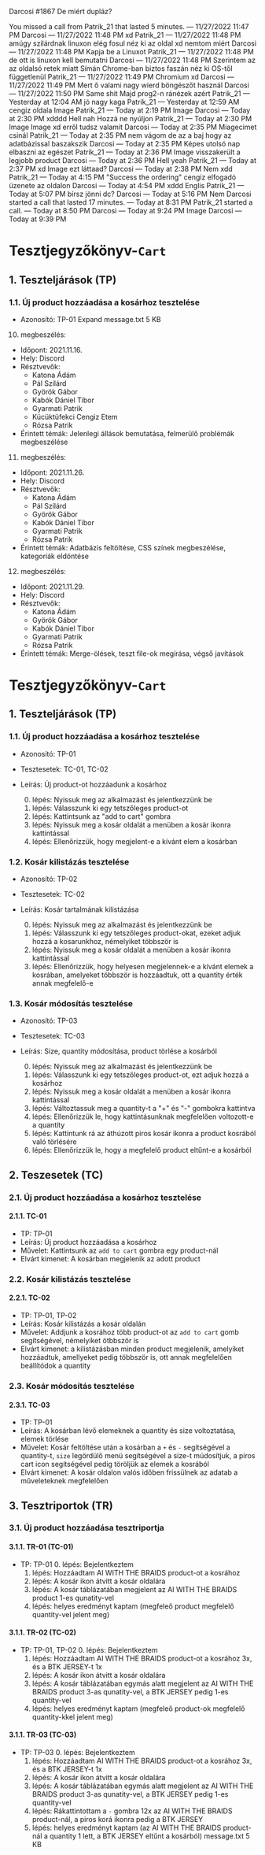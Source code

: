 Darcosi
#1867
De miért dupláz?

You missed a call from 
Patrik_21
 that lasted 5 minutes.
 — 11/27/2022 11:47 PM
Darcosi — 11/27/2022 11:48 PM
xd
Patrik_21 — 11/27/2022 11:48 PM
amúgy
szilárdnak linuxon
elég fosul néz ki az oldal xd
nemtom miért
Darcosi — 11/27/2022 11:48 PM
Kapja be a Linuxot
Patrik_21 — 11/27/2022 11:48 PM
de ott is linuxon kell bemutatni
Darcosi — 11/27/2022 11:48 PM
Szerintem az az oldalsó retek miatt
Símán Chrome-ban biztos faszán néz ki
OS-től függetlenül
Patrik_21 — 11/27/2022 11:49 PM
Chromium
xd
Darcosi — 11/27/2022 11:49 PM
Mert ő valami nagy wierd böngészőt használ
Darcosi — 11/27/2022 11:50 PM
Same shit
Majd prog2-n ránézek azért
Patrik_21 — Yesterday at 12:04 AM
jó nagy kaga
Patrik_21 — Yesterday at 12:59 AM
cengiz oldala
Image
Patrik_21 — Today at 2:19 PM
Image
Darcosi — Today at 2:30 PM
xdddd
Hell nah
Hozzá ne nyúljon
Patrik_21 — Today at 2:30 PM
Image
Image
xd
erről tudsz valamit
Darcosi — Today at 2:35 PM
Miagecimet csinál
Patrik_21 — Today at 2:35 PM
nem vágom
de az a baj
hogy az adatbázissal baszakszik
Darcosi — Today at 2:35 PM
Képes utolsó nap elbaszni az egészet
Patrik_21 — Today at 2:36 PM
Image
visszakerült a legjobb product
Darcosi — Today at 2:36 PM
Hell yeah
Patrik_21 — Today at 2:37 PM
xd
Image
ezt láttaad?
Darcosi — Today at 2:38 PM
Nem xdd
Patrik_21 — Today at 4:15 PM
"Success the ordering"
cengiz elfogadó üzenete az oldalon
Darcosi — Today at 4:54 PM
xddd
Englis
Patrik_21 — Today at 5:07 PM
bírsz jönni dc?
Darcosi — Today at 5:16 PM
Nem
Darcosi
 started a call that lasted 17 minutes.
 — Today at 8:31 PM
Patrik_21
 started a call.
 — Today at 8:50 PM
Darcosi — Today at 9:24 PM
Image
Darcosi — Today at 9:39 PM
# Tesztjegyzőkönyv-`Cart`

## 1. Teszteljárások (TP)

### 1.1. Új product hozzáadása a kosárhoz tesztelése
- Azonosító: TP-01
Expand
message.txt
5 KB
10. megbeszélés:
 - Időpont: 2021.11.16.
 - Hely: Discord
 - Résztvevők:
      * Katona Ádám
     * Pál Szilárd
     * Györök Gábor
     * Kabók Dániel Tibor
     * Gyarmati Patrik
     * Kücüktüfekci Cengiz Etem
     * Rózsa Patrik
 - Érintett témák: Jelenlegi állások bemutatása, felmerülő problémák megbeszélése

11. megbeszélés:
 - Időpont: 2021.11.26.
 - Hely: Discord
 - Résztvevők:
      * Katona Ádám
     * Pál Szilárd
     * Györök Gábor
     * Kabók Dániel Tibor
     * Gyarmati Patrik
     * Rózsa Patrik
 - Érintett témák: Adatbázis feltöltése, CSS színek megbeszélése, kategoríák eldöntése

12. megbeszélés:
 - Időpont: 2021.11.29.
 - Hely: Discord
 - Résztvevők:
      * Katona Ádám
     * Györök Gábor
     * Kabók Dániel Tibor
     * Gyarmati Patrik
     * Rózsa Patrik
 - Érintett témák: Merge-ölések, teszt file-ok megírása, végső javítások
﻿
# Tesztjegyzőkönyv-`Cart`

## 1. Teszteljárások (TP)

### 1.1. Új product hozzáadása a kosárhoz tesztelése
- Azonosító: TP-01
- Tesztesetek: TC-01, TC-02
- Leírás: Új product-ot hozzáadunk a kosárhoz

    0. lépés: Nyissuk meg az alkalmazást és jelentkezzünk be
    1. lépés: Válasszunk ki egy tetszőleges product-ot
    2. lépés: Kattintsunk az "add to cart" gombra
    3. lépés: Nyissuk meg a kosár oldalát a menüben a kosár ikonra kattintással
    4. lépés: Ellenőrizzük, hogy megjelent-e a kívánt elem a kosárban


### 1.2. Kosár kilistázás tesztelése 
- Azonosító: TP-02
- Tesztesetek: TC-02
- Leírás: Kosár tartalmának kilistázása

    0. lépés: Nyissuk meg az alkalmazást és jelentkezzünk be
    1. lépés: Válasszunk ki egy tetszőleges product-okat, ezeket adjuk hozzá a kosarunkhoz, némelyiket többször is
    3. lépés: Nyissuk meg a kosár oldalát a menüben a kosár ikonra kattintással
    4. lépés: Ellenőrizzük, hogy helyesen megjelennek-e a kívánt elemek a kosrában, amelyeket többször is hozzáadtuk, ott a quantity érték annak megfelelő-e

### 1.3. Kosár módosítás tesztelése
- Azonosító: TP-03
- Tesztesetek: TC-03
- Leírás: Size, quantity módosítása, product törlése a kosárból

    0. lépés: Nyissuk meg az alkalmazást és jelentkezzünk be
    1. lépés: Válasszunk ki egy tetszőleges product-ot, ezt adjuk hozzá a kosárhoz
    2. lépés: Nyissuk meg a kosár oldalát a menüben a kosár ikonra kattintással
    3. lépés: Változtassuk meg a quantity-t a "+" és "-" gombokra kattintva
    4. lépés: Ellenőrizzük le, hogy kattintásunknak megfelelően voltozott-e a quantity
    5. lépés: Kattintunk rá az áthúzott piros kosár ikonra a product kosrából való törlésére
    6. lépés: Ellenőrizzük  le, hogy a megfelelő product eltűnt-e a kosárból

## 2. Teszesetek (TC)

### 2.1. Új product hozzáadása a kosárhoz tesztelése

#### 2.1.1. TC-01
- TP: TP-01
- Leírás: Új product hozzáadása a kosárhoz
- Művelet: Kattintsunk az `add to cart` gombra egy product-nál
- Elvárt kimenet: A kosárban megjelenik az adott product

### 2.2. Kosár kilistázás tesztelése 

#### 2.2.1. TC-02
- TP: TP-01, TP-02
- Leírás: Kosár kilistázás a kosár oldalán 
- Művelet: Addjunk a kosrához több product-ot az `add to cart` gomb segítségével, némelyiket ötbbször is
- Elvárt kimenet: a kilistázásban minden product megjelenik, amelyiket hozzáadtuk, amellyeket pedig többször is, ott annak megfelelően beállítódok a quantity

### 2.3. Kosár módosítás tesztelése

#### 2.3.1. TC-03
- TP: TP-01
- Leírás: A kosárban lévő elemeknek a quantity és size voltoztatása, elemek törlése 
- Művelet: Kosár feltöltése után a kosárban a `+` és `-` segítségével a quantity-t, `size` legördülő menü segítségével a size-t múdosítjuk, a piros cart icon segítségével pedig töröljük az elemek a kosrából
- Elvárt kimenet: A kosár oldalon valós időben frissülnek az adatab a műveleteknek megfelelően

## 3. Tesztriportok (TR)

### 3.1. Új product hozzáadása tesztriportja

#### 3.1.1. TR-01 (TC-01)
- TP: TP-01
    0. lépés: Bejelentkeztem
    1. lépés: Hozzáadtam AI WITH THE BRAIDS product-ot a kosrához
    2. lépés: A kosár ikon átvitt a kosár oldalára
    3. lépés: A kosár táblázatában megjelent az AI WITH THE BRAIDS product 1-es qunatity-vel
    4. lépés: helyes eredményt kaptam (megfeleő product megfelelő quantity-vel jelent meg)

#### 3.1.1. TR-02 (TC-02)
- TP: TP-01, TP-02
    0. lépés: Bejelentkeztem
    1. lépés: Hozzáadtam AI WITH THE BRAIDS product-ot a kosrához 3x, és a BTK JERSEY-t 1x
    2. lépés: A kosár ikon átvitt a kosár oldalára
    3. lépés: A kosár táblázatában egymás alatt megjelent az AI WITH THE BRAIDS product 3-as qunatity-vel, a BTK JERSEY pedig 1-es quantity-vel
    4. lépés: helyes eredményt kaptam (megfeleő product-ok megfelelő quantity-kkel jelent meg)

#### 3.1.1. TR-03 (TC-03)
- TP: TP-03
    0. lépés: Bejelentkeztem
    1. lépés: Hozzáadtam AI WITH THE BRAIDS product-ot a kosrához 3x, és a BTK JERSEY-t 1x
    2. lépés: A kosár ikon átvitt a kosár oldalára
    3. lépés: A kosár táblázatában egymás alatt megjelent az AI WITH THE BRAIDS product 3-as qunatity-vel, a BTK JERSEY pedig 1-es quantity-vel
    4. lépés: Rákattintottam a `-` gombra 12x az AI WITH THE BRAIDS product-nál, a piros korá ikonra pedig a BTK JERSEY
    4. lépés: helyes eredményt kaptam (az AI WITH THE BRAIDS product-nál a quantity 1 lett, a BTK JERSEY eltűnt a kosárból)
message.txt
5 KB